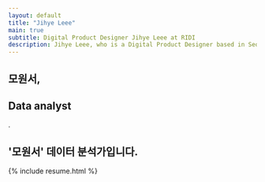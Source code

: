 ```yaml
---
layout: default
title: "Jihye Leee"
main: true
subtitle: Digital Product Designer Jihye Leee at RIDI
description: Jihye Leee, who is a Digital Product Designer based in Seoul, South Korea. | '이지혜' 디지털 프로덕트 디자이너입니다. 리디에서 일합니다.
---
```

<div class="intro-animation">
<section class="explanation">
    <h1 class="intro">
    모원서,
    </h1>
    <h1 class="intro">Data analyst
            <div class="underline-mask transition"></div>
            <div class="underline"></div>
        </div>.
    </h1>
    <h2 class="intro">'모원서' 데이터 분석가입니다.</h2>
</section>

{% include resume.html %}
